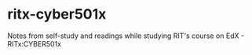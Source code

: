 # ritx-cyber501x
Notes from self-study and readings while studying RIT's course on EdX - RITx:CYBER501x
